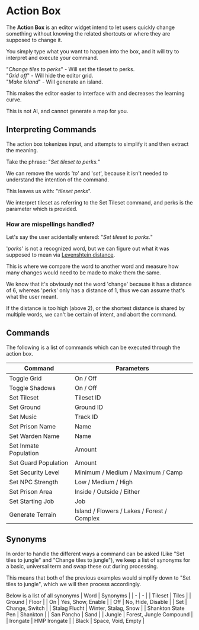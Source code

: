 # Action Box
The **Action Box** is an editor widget intend to let users quickly change something without knowing the related shortcuts or where they are supposed to change it.

You simply type what you want to happen into the box, and it will try to interpret and execute your command.

"_Change tiles to perks_" - Will set the tileset to perks.
<br>"_Grid off_" - Will hide the editor grid.
<br>"_Make island_" - Will generate an island.

This makes the editor easier to interface with and decreases the learning curve.

This is not AI, and cannot generate a map for you.

## Interpreting Commands
The action box tokenizes input, and attempts to simplify it and then extract the meaning.

Take the phrase: "_Set tileset to perks._"

We can remove the words '_to_' and '_set_', because it isn't needed to understand the intention of the command.

This leaves us with: "_tileset perks_".

We interpret tileset as referring to the Set Tileset command, and perks is the parameter which is provided.

### How are mispellings handled?
Let's say the user acidentally entered: "_Set tileset to porks._"

'_porks_' is not a recognized word, but we can figure out what it was supposed to mean via [Levenshtein distance](https://en.wikipedia.org/wiki/Levenshtein_distance "Wikipedia - Levenshtein distance").

This is where we compare the word to another word and measure how many changes would need to be made to make them the same.

We know that it's obviously not the word 'change' because it has a distance of 6, whereas 'perks' only has a distance of 1, thus we can assume that's what the user meant.

If the distance is too high (above 2), or the shortest distance is shared by multiple words, we can't be certain of intent, and abort the command.

## Commands
The following is a list of commands which can be executed through
the action box.

| Command | Parameters |
| - | - |
| Toggle Grid | On / Off |
| Toggle Shadows | On / Off |
| Set Tileset | Tileset ID |
| Set Ground | Ground ID |
| Set Music | Track ID |
| Set Prison Name | Name |
| Set Warden Name | Name |
| Set Inmate Population | Amount |
| Set Guard Population | Amount |
| Set Security Level | Minimum / Medium / Maximum / Camp |
| Set NPC Strength | Low / Medium / High |
| Set Prison Area | Inside / Outside / Either |
| Set Starting Job | Job |
| Generate Terrain | Island / Flowers / Lakes / Forest / Complex |

## Synonyms
In order to handle the different ways a command can be asked (Like "Set tiles to jungle" and "Change tiles to jungle"),
we keep a list of synonyms for a basic, universal term and swap these out during processing.

This means that both of the previous examples would simplify down to "Set tiles to jungle", which we will then process accordingly.

Below is a list of all synonyms
| Word | Synonyms |
| - | - |
| Tileset | Tiles |
| Ground | Floor |
| On | Yes, Show, Enable |
| Off | No, Hide, Disable |
| Set | Change, Switch |
| Stalag Flucht | Winter, Stalag, Snow |
| Shankton State Pen | Shankton |
| San Pancho | Sand |
| Jungle | Forest, Jungle Compound |
| Irongate | HMP Irongate |
| Black | Space, Void, Empty |